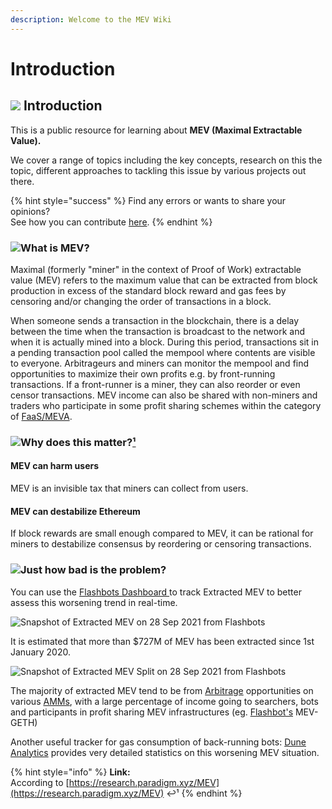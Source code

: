 ```yaml
---
description: Welcome to the MEV Wiki
---
```


# Introduction

## ![](.gitbook/assets/image%20%281%29.png) Introduction <a id="introduction"></a>

This is a public resource for learning about **MEV \(Maximal Extractable Value\).**

We cover a range of topics including the key concepts, research on this the topic, different approaches to tackling this issue by various projects out there. 

{% hint style="success" %}
Find any errors or wants to share your opinions?  
See how you can contribute [here](contributions.md).
{% endhint %}

### ![](.gitbook/assets/image.png)What is MEV?

Maximal \(formerly "miner" in the context of Proof of Work\) extractable value \(MEV\) refers to the maximum value that can be extracted from block production in excess of the standard block reward and gas fees by censoring and/or changing the order of transactions in a block.

When someone sends a transaction in the blockchain, there is a delay between the time when the transaction is broadcast to the network and when it is actually mined into a block. During this period, transactions sit in a pending transaction pool called the mempool where contents are visible to everyone. Arbitrageurs and miners can monitor the mempool and find opportunities to maximize their own profits e.g. by front-running transactions. If a front-runner is a miner, they can also reorder or even censor transactions. MEV income can also be shared with non-miners and traders who participate in some profit sharing schemes within the category of [FaaS/MEVA](solutions/faas-or-meva/).



### ![](.gitbook/assets/image.png)Why does this matter?[¹](https://research.paradigm.xyz/MEV)

#### MEV can harm users

MEV is an invisible tax that miners can collect from users.

#### MEV can destabilize Ethereum

If block rewards are small enough compared to MEV, it can be rational for miners to destabilize consensus by reordering or censoring transactions.

### ![](.gitbook/assets/image.png)Just how bad is the problem? <a id="just-how-bad-is-the-problem"></a>

You can use the [Flashbots Dashboard ](https://explore.flashbots.net/)to track Extracted MEV to better assess this worsening trend in real-time.

![Snapshot of Extracted MEV on 28 Sep 2021 from Flashbots](.gitbook/assets/screenshot-2021-09-28-at-6.09.47-pm.png)

It is estimated that more than $727M of MEV has been extracted since 1st January 2020.

![Snapshot of Extracted MEV Split on 28 Sep 2021 from Flashbots](.gitbook/assets/screenshot-2021-09-28-at-6.22.56-pm.png)

The majority of extracted MEV tend to be from [Arbitrage](terms-and-concepts/arbitrage.md) opportunities on various [AMMs](terms-and-concepts/automated-market-maker.md), with a large percentage of income going to searchers, bots and participants in profit sharing MEV infrastructures \(eg. [Flashbot's](solutions/faas-or-meva/flashbots.md) MEV-GETH\)

Another useful tracker for gas consumption of back-running bots:  [Dune Analytics](https://duneanalytics.com/phabc/backrunning-bots-gas-consumption) provides very detailed statistics on this worsening MEV situation.

{% hint style="info" %}
**Link:**  
According to [https://research.paradigm.xyz/MEV](https://research.paradigm.xyz/MEV) ↩¹
{% endhint %}



